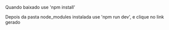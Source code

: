 Quando baixado use 'npm install'

Depois da pasta node_modules instalada use 'npm run dev', e clique no link gerado